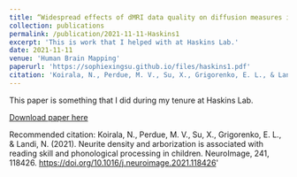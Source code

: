 ```yaml
---
title: “Widespread effects of dMRI data quality on diffusion measures in children"
collection: publications
permalink: /publication/2021-11-11-Haskins1
excerpt: 'This is work that I helped with at Haskins Lab.'
date: 2021-11-11
venue: 'Human Brain Mapping'
paperurl: 'https://sophiexingsu.github.io/files/haskins1.pdf'
citation: 'Koirala, N., Perdue, M. V., Su, X., Grigorenko, E. L., & Landi, N. (2021). Neurite density and arborization is associated with reading skill and phonological processing in children. NeuroImage, 241, 118426. https://doi.org/10.1016/j.neuroimage.2021.118426'
---
```

This paper is something that I did during my tenure at Haskins Lab. 

[Download paper here](http://academicpages.github.io/files/haskins1.pdf)

Recommended citation: Koirala, N., Perdue, M. V., Su, X., Grigorenko, E. L., & Landi, N. (2021). Neurite density and arborization is associated with reading skill and phonological processing in children. NeuroImage, 241, 118426. https://doi.org/10.1016/j.neuroimage.2021.118426'